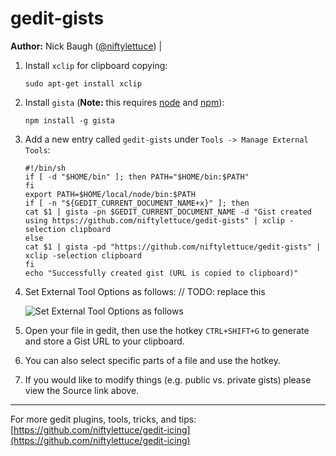 # gedit-gists

 **Author:** Nick Baugh ([@niftylettuce](http://twitter.com/#!/niftylettuce)) |

 1. Install `xclip` for clipboard copying:

        sudo apt-get install xclip

 2. Install `gista` (**Note:** this requires [node](https://github.com/joyent/node) and [npm](https://github.com/isaacs/npm)):

        npm install -g gista

 3. Add a new entry called `gedit-gists` under `Tools -> Manage External Tools`:

        #!/bin/sh
        if [ -d "$HOME/bin" ]; then PATH="$HOME/bin:$PATH"
        fi
        export PATH=$HOME/local/node/bin:$PATH
        if [ -n "${GEDIT_CURRENT_DOCUMENT_NAME+x}" ]; then
        cat $1 | gista -pn $GEDIT_CURRENT_DOCUMENT_NAME -d "Gist created using https://github.com/niftylettuce/gedit-gists" | xclip -selection clipboard
        else
        cat $1 | gista -pd "https://github.com/niftylettuce/gedit-gists" | xclip -selection clipboard
        fi
        echo "Successfully created gist (URL is copied to clipboard)"

 4. Set External Tool Options as follows: // TODO: replace this

    ![Set External Tool Options as follows](http://i.imgur.com/yqurh.png)

 5. Open your file in gedit, then use the hotkey `CTRL+SHIFT+G` to generate and store a Gist URL to your clipboard.

 6. You can also select specific parts of a file and use the hotkey.

 7. If you would like to modify things (e.g. public vs. private gists) please view the Source link above.


 ---

For more gedit plugins, tools, tricks, and tips: [https://github.com/niftylettuce/gedit-icing](https://github.com/niftylettuce/gedit-icing)
